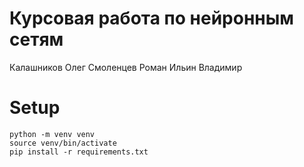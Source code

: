 # Курсовая работа по нейронным сетям
Калашников Олег
Смоленцев Роман
Ильин Владимир

# Setup
```shell
python -m venv venv
source venv/bin/activate
pip install -r requirements.txt
```